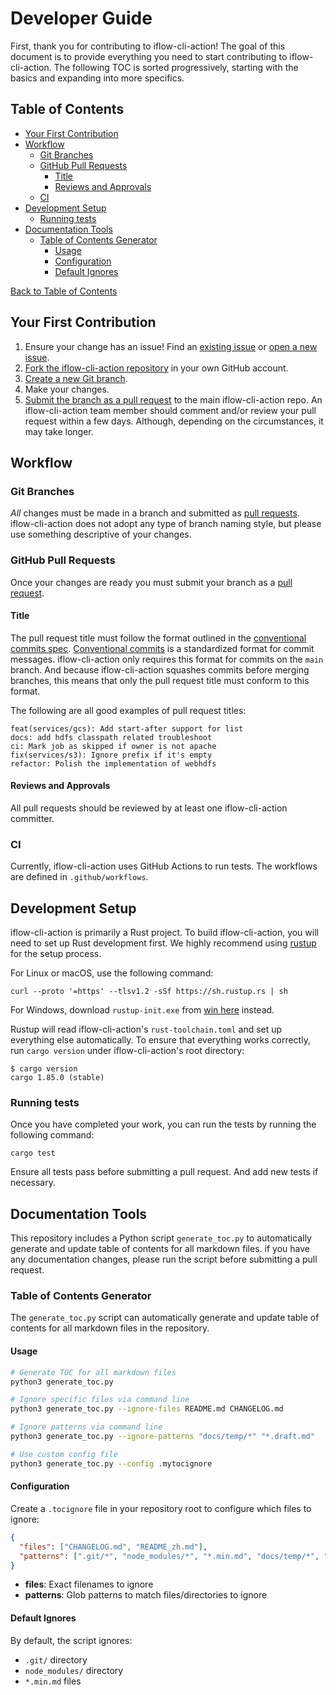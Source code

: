 # Developer Guide

First, thank you for contributing to iflow-cli-action! The goal of this document is to provide everything you need to start contributing to iflow-cli-action. The following TOC is sorted progressively, starting with the basics and expanding into more specifics.

<!-- TOC start -->
## Table of Contents

- [Your First Contribution](#your-first-contribution)
- [Workflow](#workflow)
  - [Git Branches](#git-branches)
  - [GitHub Pull Requests](#github-pull-requests)
    - [Title](#title)
    - [Reviews and Approvals](#reviews-and-approvals)
  - [CI](#ci)
- [Development Setup](#development-setup)
  - [Running tests](#running-tests)
- [Documentation Tools](#documentation-tools)
  - [Table of Contents Generator](#table-of-contents-generator)
    - [Usage](#usage)
    - [Configuration](#configuration)
    - [Default Ignores](#default-ignores)

[Back to Table of Contents](README.md#table-of-contents)
<!-- TOC end -->

## Your First Contribution

1. Ensure your change has an issue! Find an [existing issue](https://github.com/iflow-ai/iflow-cli-action/issues) or [open a new issue](https://github.com/iflow-ai/iflow-cli-action/issues/new).
1. [Fork the iflow-cli-action repository](https://github.com/iflow-ai/iflow-cli-action/fork) in your own GitHub account.
1. [Create a new Git branch](https://help.github.com/en/github/collaborating-with-issues-and-pull-requests/creating-and-deleting-branches-within-your-repository).
1. Make your changes.
1. [Submit the branch as a pull request](https://help.github.com/en/github/collaborating-with-issues-and-pull-requests/creating-a-pull-request-from-a-fork) to the main iflow-cli-action repo. An iflow-cli-action team member should comment and/or review your pull request within a few days. Although, depending on the circumstances, it may take longer.

## Workflow

### Git Branches

*All* changes must be made in a branch and submitted as [pull requests](#github-pull-requests). iflow-cli-action does not adopt any type of branch naming style, but please use something descriptive of your changes.

### GitHub Pull Requests

Once your changes are ready you must submit your branch as a [pull request](https://github.com/iflow-ai/iflow-cli-action/pulls).

#### Title

The pull request title must follow the format outlined in the [conventional commits spec](https://www.conventionalcommits.org). [Conventional commits](https://www.conventionalcommits.org) is a standardized format for commit messages. iflow-cli-action only requires this format for commits on the `main` branch. And because iflow-cli-action squashes commits before merging branches, this means that only the pull request title must conform to this format.

The following are all good examples of pull request titles:

```text
feat(services/gcs): Add start-after support for list
docs: add hdfs classpath related troubleshoot
ci: Mark job as skipped if owner is not apache
fix(services/s3): Ignore prefix if it's empty
refactor: Polish the implementation of webhdfs
```

#### Reviews and Approvals

All pull requests should be reviewed by at least one iflow-cli-action committer.

### CI

Currently, iflow-cli-action uses GitHub Actions to run tests. The workflows are defined in `.github/workflows`.

## Development Setup

iflow-cli-action is primarily a Rust project. To build iflow-cli-action, you will need to set up Rust development first. We highly recommend using [rustup](https://rustup.rs/) for the setup process.

For Linux or macOS, use the following command:

```shell
curl --proto '=https' --tlsv1.2 -sSf https://sh.rustup.rs | sh
```

For Windows, download `rustup-init.exe` from [win here](https://win.rustup.rs/x86_64) instead.

Rustup will read iflow-cli-action's `rust-toolchain.toml` and set up everything else automatically. To ensure that everything works correctly, run `cargo version` under iflow-cli-action's root directory:

```shell
$ cargo version
cargo 1.85.0 (stable)
```

### Running tests

Once you have completed your work, you can run the tests by running the following command:

```shell
cargo test
```

Ensure all tests pass before submitting a pull request. And add new tests if necessary.

## Documentation Tools

This repository includes a Python script `generate_toc.py` to automatically generate and update table of contents for all markdown files. if you have any documentation changes, please run the script before submitting a pull request.

### Table of Contents Generator

The `generate_toc.py` script can automatically generate and update table of contents for all markdown files in the repository.

#### Usage

```bash
# Generate TOC for all markdown files
python3 generate_toc.py

# Ignore specific files via command line
python3 generate_toc.py --ignore-files README.md CHANGELOG.md

# Ignore patterns via command line
python3 generate_toc.py --ignore-patterns "docs/temp/*" "*.draft.md"

# Use custom config file
python3 generate_toc.py --config .mytocignore
```

#### Configuration

Create a `.tocignore` file in your repository root to configure which files to ignore:

```json
{
  "files": ["CHANGELOG.md", "README_zh.md"],
  "patterns": [".git/*", "node_modules/*", "*.min.md", "docs/temp/*", "examples/drafts/*"]
}
```

- **files**: Exact filenames to ignore
- **patterns**: Glob patterns to match files/directories to ignore

#### Default Ignores

By default, the script ignores:

- `.git/` directory
- `node_modules/` directory
- `*.min.md` files
